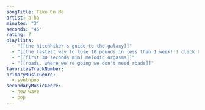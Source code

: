 ```yaml
---
songTitle: Take On Me
artist: a-ha
minutes: "3"
seconds: "45"
rating: 7
playlists:
  - "[[the hitchhiker's guide to the galaxy]]"
  - "[[the fastest way to lose 10 pounds in less than 1 week!!! click here to view 15 easy ways to lose bel]]"
  - "[[first 30 seconds mini melodic orgasms]]"
  - "[[roads. where we're going we don't need roads]]"
favoritesTrackNumber:
primaryMusicGenre:
  - synthpop
secondaryMusicGenre:
  - new wave
  - pop
---
```

